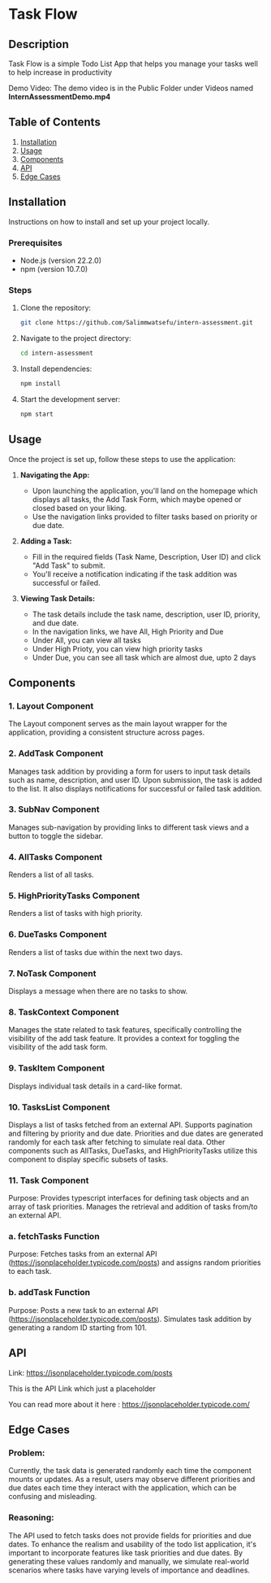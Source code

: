 
# Task Flow

## Description

Task Flow is a simple Todo List App that helps you manage your tasks well to help increase in productivity

Demo Video: The demo video is in the Public Folder under Videos named **InternAssessmentDemo.mp4**

## Table of Contents

1. [Installation](#installation)
2. [Usage](#usage)
3. [Components](#components)
4. [API](#api)
5. [Edge Cases](#edge-cases)


## Installation

Instructions on how to install and set up your project locally.

### Prerequisites

- Node.js (version 22.2.0)
- npm (version 10.7.0)

### Steps

1. Clone the repository:
   ```bash
   git clone https://github.com/Salimmwatsefu/intern-assessment.git
   ```

2. Navigate to the project directory:
   ```bash
   cd intern-assessment
   ```

3. Install dependencies:
   ```bash
   npm install
   ```

4. Start the development server:
   ```bash
   npm start
   ```


## Usage

Once the project is set up, follow these steps to use the application:

1. **Navigating the App:**
   - Upon launching the application, you'll land on the homepage which displays all tasks, the Add Task Form, which maybe opened or closed based on your liking.
   - Use the navigation links provided to filter tasks based on priority or due date.

2. **Adding a Task:**
   - Fill in the required fields (Task Name, Description, User ID) and click "Add Task" to submit.
   - You'll receive a notification indicating if the task addition was successful or failed.

3. **Viewing Task Details:**
   - The task details include the task name, description, user ID, priority, and due date.
   - In the navigation links, we have All, High Priority and Due
   - Under All, you can view all tasks
   - Under High Prioty, you can view high priority tasks
   - Under Due, you can see all task which are almost due, upto 2 days 



## Components

### 1. Layout Component
The Layout component serves as the main layout wrapper for the application, providing a consistent structure across pages.

### 2. AddTask Component
Manages task addition by providing a form for users to input task details such as name, description, and user ID. Upon submission, the task is added to the list. It also displays notifications for successful or failed task addition.

### 3. SubNav Component
Manages sub-navigation by providing links to different task views and a button to toggle the sidebar.

### 4. AllTasks Component
Renders a list of all tasks.

### 5. HighPriorityTasks Component
Renders a list of tasks with high priority.

### 6. DueTasks Component
Renders a list of tasks due within the next two days.

### 7. NoTask Component
Displays a message when there are no tasks to show.

### 8. TaskContext Component
Manages the state related to task features, specifically controlling the visibility of the add task feature. It provides a context for toggling the visibility of the add task form.

### 9. TaskItem Component
Displays individual task details in a card-like format.

### 10. TasksList Component
Displays a list of tasks fetched from an external API. Supports pagination and filtering by priority and due date. Priorities and due dates are generated randomly for each task after fetching to simulate real data.
Other components such as AllTasks, DueTasks, and HighPriorityTasks utilize this component to display specific subsets of tasks.

### 11. Task Component

Purpose: Provides typescript interfaces for defining task objects and an array of task priorities. Manages the retrieval and addition of tasks from/to an external API.

   ### a. fetchTasks Function
   Purpose: Fetches tasks from an external API (https://jsonplaceholder.typicode.com/posts) and assigns random priorities to each task.

   ### b. addTask Function
   Purpose: Posts a new task to an external API (https://jsonplaceholder.typicode.com/posts). Simulates task addition by generating a random ID starting from 101.


## API

Link: https://jsonplaceholder.typicode.com/posts

This is the API Link which just a placeholder

You can read more about it here : https://jsonplaceholder.typicode.com/


## Edge Cases


### Problem:
Currently, the task data is generated randomly each time the component mounts or updates. As a result, users may observe different priorities and due dates each time they interact with the application, which can be confusing and misleading.

### Reasoning:
The API used to fetch tasks does not provide fields for priorities and due dates. To enhance the realism and usability of the todo list application, it's important to incorporate features like task priorities and due dates. By generating these values randomly and manually, we simulate real-world scenarios where tasks have varying levels of importance and deadlines.







